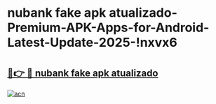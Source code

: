 # nubank fake apk atualizado-Premium-APK-Apps-for-Android-Latest-Update-2025-!nxvx6

# <h2><a href="https://googleone.com">🔗👉 🔴 nubank fake apk atualizado</a></h2>

[![acn](https://github.com/user-attachments/assets/0f9c940e-d8b0-45ae-aac7-cd30a18b3e1c)](https://googleone.com)

